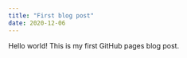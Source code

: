 ```yaml
---
title: "First blog post"
date: 2020-12-06
---
```

Hello world! This is my first GitHub pages blog post.